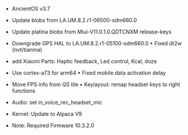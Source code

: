 - AncientOS v3.7

- Update blobs from LA.UM.8.2.r1-06500-sdm660.0 
- Update platina blobs from Miui-V11.0.1.0.QDTCNXM release-keys 
- Downgrade GPS HAL to LA.UM.8.2.r1-05100-sdm660.0 • Fixed dt2w (nvt/tianma) 
- add Xiaomi Parts: Haptic feedback, Led control, Kcal, doze 
- Use cortex-a73 for arm64 • Fixed mobile data activation delay 
- Move FPS info from QS tile • Keylayout: remap headset keys to right functions 
- Audio: set in_voice_rec_headset_mic
- Kernel: Update to Alpaca V9

- Note: Required Firmware 10.3.2.0